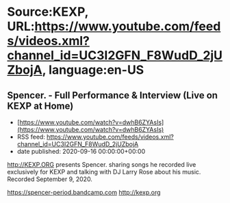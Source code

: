 # Source:KEXP, URL:https://www.youtube.com/feeds/videos.xml?channel_id=UC3I2GFN_F8WudD_2jUZbojA, language:en-US

## Spencer. - Full Performance & Interview (Live on KEXP at Home)
 - [https://www.youtube.com/watch?v=dwhB6ZYAsIs](https://www.youtube.com/watch?v=dwhB6ZYAsIs)
 - RSS feed: https://www.youtube.com/feeds/videos.xml?channel_id=UC3I2GFN_F8WudD_2jUZbojA
 - date published: 2020-09-16 00:00:00+00:00

http://KEXP.ORG presents Spencer. sharing songs he recorded live exclusively for KEXP and talking with DJ Larry Rose about his music. Recorded September 9, 2020. 

https://spencer-period.bandcamp.com
http://kexp.org

